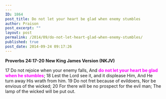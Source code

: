 ```yaml
---
---
ID: 1864
post_title: Do not let your heart be glad when enemy stumbles
author: Praison
post_excerpt: ""
layout: post
permalink: /2014/09/do-not-let-heart-glad-when-enemy-stumbles/
published: true
post_date: 2014-09-24 09:17:26
---
```

<strong>Proverbs 24:17-20</strong>
<strong> New King James Version (NKJV)</strong>

17 Do not rejoice when your enemy falls,
And <span style="color: #ff00ff;"><strong>do not let your heart be glad when he stumbles</strong></span>;
18 Lest the Lord see it, and it displease Him,
And He turn away His wrath from him.
19 Do not fret because of evildoers,
Nor be envious of the wicked;
20 For there will be no prospect for the evil man;
The lamp of the wicked will be put out.